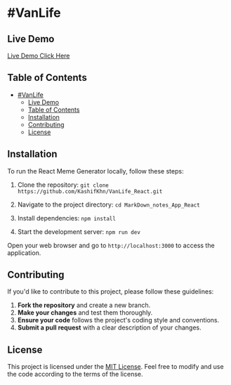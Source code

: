 # #VanLife


## Live Demo 
[Live Demo Click Here ](https://peppy-cascaron-61c0b5.netlify.app/)



## Table of Contents

- [#VanLife](#vanlife)
  - [Live Demo](#live-demo)
  - [Table of Contents](#table-of-contents)
  - [Installation](#installation)
  - [Contributing](#contributing)
  - [License](#license)

## Installation

To run the React Meme Generator locally, follow these steps:

1. Clone the repository:
   ```git clone https://github.com/KashifKhn/VanLife_React.git```

2. Navigate to the project directory:
```cd MarkDown_notes_App_React```

3. Install dependencies:
```npm install```

4. Start the development server:
```npm run dev```

Open your web browser and go to `http://localhost:3000` to access the application.


## Contributing

If you'd like to contribute to this project, please follow these guidelines:

1. **Fork the repository** and create a new branch.
2. **Make your changes** and test them thoroughly.
3. **Ensure your code** follows the project's coding style and conventions.
4. **Submit a pull request** with a clear description of your changes.


## License
This project is licensed under the [MIT License](LICENSE). Feel free to modify and use the code according to the terms of the license. 

